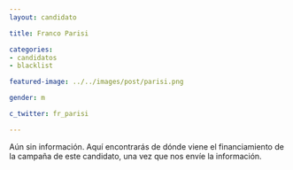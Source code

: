 ```yaml
---
layout: candidato

title: Franco Parisi

categories: 
- candidatos
- blacklist

featured-image: ../../images/post/parisi.png

gender: m

c_twitter: fr_parisi

---
```


Aún sin información. Aquí encontrarás de dónde viene el financiamiento de la campaña de este candidato, una vez que nos envíe la información.

